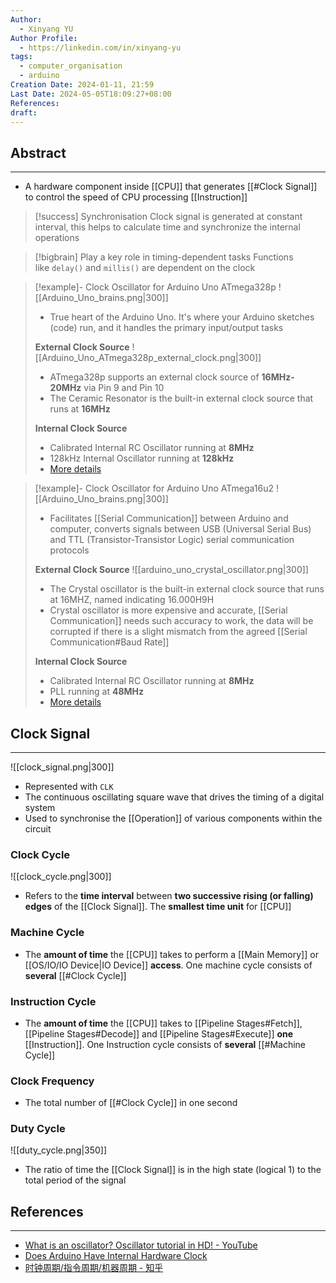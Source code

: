 ```yaml
---
Author:
  - Xinyang YU
Author Profile:
  - https://linkedin.com/in/xinyang-yu
tags:
  - computer_organisation
  - arduino
Creation Date: 2024-01-11, 21:59
Last Date: 2024-05-05T18:09:27+08:00
References: 
draft: 
---
```

## Abstract
---
- A hardware component inside [[CPU]] that generates [[#Clock Signal]] to control the speed of CPU processing [[Instruction]]


>[!success] Synchronisation
> Clock signal is generated at constant interval, this helps to calculate time and synchronize the internal operations

>[!bigbrain] Play a key role in timing-dependent tasks
> Functions like `delay()` and `millis()` are dependent on the clock

>[!example]- Clock Oscillator for Arduino Uno ATmega328p
> ![[Arduino_Uno_brains.png|300]]
> - True heart of the Arduino Uno. It's where your Arduino sketches (code) run, and it handles the primary input/output tasks
> 
> **External Clock Source**
> ![[Arduino_Uno_ATmega328p_external_clock.png|300]]
> - ATmega328p supports an external clock source of **16MHz-20MHz** via Pin 9 and Pin 10
> - The Ceramic Resonator is the built-in external clock source that runs at **16MHz**
> 
> **Internal Clock Source**
>  - Calibrated Internal RC Oscillator running at **8MHz**
>  - 128kHz Internal Oscillator running at **128kHz**
>  - [More details](https://linuxhint.com/arduino-internal-clock/#Calibrated-Internal-RC-Oscillator)

>[!example]- Clock Oscillator for Arduino Uno ATmega16u2
> ![[Arduino_Uno_brains.png|300]]
> - Facilitates [[Serial Communication]] between Arduino and computer, converts signals between USB (Universal Serial Bus) and TTL (Transistor-Transistor Logic) serial communication protocols
>   
> **External Clock Source**
> ![[arduino_uno_crystal_oscillator.png|300]]
> - The Crystal oscillator is the built-in external clock source that runs at 16MHZ, named indicating 16.000H9H
> - Crystal oscillator is more expensive and accurate, [[Serial Communication]] needs such accuracy to work, the data will be corrupted if there is a slight mismatch from the agreed [[Serial Communication#Baud Rate]]
> 
> **Internal Clock Source**
> - Calibrated Internal RC Oscillator running at **8MHz**
> - PLL running at **48MHz**
> - [More details](https://linuxhint.com/arduino-internal-clock/#Calibrated-Internal-RC-Oscillator)


## Clock Signal
---
![[clock_signal.png|300]]
- Represented with `CLK`
- The continuous oscillating square wave that drives the timing of a digital system
- Used to synchronise the [[Operation]] of various components within the circuit


### Clock Cycle
![[clock_cycle.png|300]]
- Refers to the **time interval** between **two successive rising (or falling) edges** of the [[Clock Signal]]. The **smallest time unit** for [[CPU]]

### Machine Cycle
- The **amount of time** the [[CPU]] takes to perform a [[Main Memory]] or [[OS/IO/IO Device|IO Device]] **access**. One machine cycle consists of **several** [[#Clock Cycle]]

### Instruction Cycle
- The **amount of time** the [[CPU]] takes to [[Pipeline Stages#Fetch]], [[Pipeline Stages#Decode]] and [[Pipeline Stages#Execute]] **one** [[Instruction]]. One Instruction cycle consists of **several** [[#Machine Cycle]]

### Clock Frequency
- The total number of [[#Clock Cycle]] in one second

### Duty Cycle
![[duty_cycle.png|350]]

- The ratio of time the [[Clock Signal]] is in the high state (logical 1) to the total period of the signal

## References
---
- [What is an oscillator? Oscillator tutorial in HD! - YouTube](https://youtu.be/aJAZHPqEUKU?si=Pt-hOeXTN6z8j6Po&t=157)
- [Does Arduino Have Internal Hardware Clock](https://linuxhint.com/arduino-internal-clock/)
- [时钟周期/指令周期/机器周期 - 知乎](https://zhuanlan.zhihu.com/p/447927306?utm_id=0)